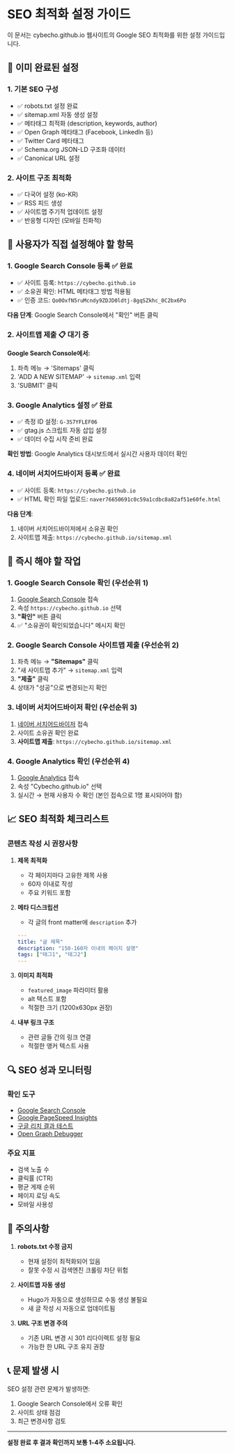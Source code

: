 # SEO 최적화 설정 가이드

이 문서는 cybecho.github.io 웹사이트의 Google SEO 최적화를 위한 설정 가이드입니다.

## 🎯 이미 완료된 설정

### 1. 기본 SEO 구성
- ✅ robots.txt 설정 완료
- ✅ sitemap.xml 자동 생성 설정
- ✅ 메타태그 최적화 (description, keywords, author)
- ✅ Open Graph 메타태그 (Facebook, LinkedIn 등)
- ✅ Twitter Card 메타태그
- ✅ Schema.org JSON-LD 구조화 데이터
- ✅ Canonical URL 설정

### 2. 사이트 구조 최적화
- ✅ 다국어 설정 (ko-KR)
- ✅ RSS 피드 생성
- ✅ 사이트맵 주기적 업데이트 설정
- ✅ 반응형 디자인 (모바일 친화적)

## 🚀 사용자가 직접 설정해야 할 항목

### 1. Google Search Console 등록 ✅ **완료**

- ✅ 사이트 등록: `https://cybecho.github.io`
- ✅ 소유권 확인: HTML 메타태그 방법 적용됨
- ✅ 인증 코드: `Qo0OxfN5ruMcndy9ZDJD0ldtj-8gqSZkhc_0C2bx6Po`

**다음 단계**: Google Search Console에서 "확인" 버튼 클릭

### 2. 사이트맵 제출 📋 **대기 중**

**Google Search Console에서:**
1. 좌측 메뉴 → 'Sitemaps' 클릭
2. 'ADD A NEW SITEMAP' → `sitemap.xml` 입력
3. 'SUBMIT' 클릭

### 3. Google Analytics 설정 ✅ **완료**

- ✅ 측정 ID 설정: `G-3S7YFLEF06`
- ✅ gtag.js 스크립트 자동 삽입 설정
- ✅ 데이터 수집 시작 준비 완료

**확인 방법**: Google Analytics 대시보드에서 실시간 사용자 데이터 확인

### 4. 네이버 서치어드바이저 등록 ✅ **완료**

- ✅ 사이트 등록: `https://cybecho.github.io`
- ✅ HTML 확인 파일 업로드: `naver76650691c0c59a1cdbc8a82af51e60fe.html`

**다음 단계**: 
1. 네이버 서치어드바이저에서 소유권 확인
2. 사이트맵 제출: `https://cybecho.github.io/sitemap.xml`

## 🎯 즉시 해야 할 작업

### 1. Google Search Console 확인 (우선순위 1)
1. [Google Search Console](https://search.google.com/search-console) 접속
2. 속성 `https://cybecho.github.io` 선택
3. **"확인"** 버튼 클릭
4. ✅ "소유권이 확인되었습니다" 메시지 확인

### 2. Google Search Console 사이트맵 제출 (우선순위 2)
1. 좌측 메뉴 → **"Sitemaps"** 클릭
2. "새 사이트맵 추가" → `sitemap.xml` 입력
3. **"제출"** 클릭
4. 상태가 "성공"으로 변경되는지 확인

### 3. 네이버 서치어드바이저 확인 (우선순위 3)
1. [네이버 서치어드바이저](https://searchadvisor.naver.com) 접속
2. 사이트 소유권 확인 완료
3. **사이트맵 제출**: `https://cybecho.github.io/sitemap.xml`

### 4. Google Analytics 확인 (우선순위 4)
1. [Google Analytics](https://analytics.google.com) 접속
2. 속성 "Cybecho.github.io" 선택
3. 실시간 → 현재 사용자 수 확인 (본인 접속으로 1명 표시되어야 함)

## 📈 SEO 최적화 체크리스트

### 콘텐츠 작성 시 권장사항

1. **제목 최적화**
   - 각 페이지마다 고유한 제목 사용
   - 60자 이내로 작성
   - 주요 키워드 포함

2. **메타 디스크립션**
   - 각 글의 front matter에 `description` 추가
   ```yaml
   ---
   title: "글 제목"
   description: "150-160자 이내의 페이지 설명"
   tags: ["태그1", "태그2"]
   ---
   ```

3. **이미지 최적화**
   - `featured_image` 파라미터 활용
   - alt 텍스트 포함
   - 적절한 크기 (1200x630px 권장)

4. **내부 링크 구조**
   - 관련 글들 간의 링크 연결
   - 적절한 앵커 텍스트 사용

## 🔍 SEO 성과 모니터링

### 확인 도구
- [Google Search Console](https://search.google.com/search-console)
- [Google PageSpeed Insights](https://pagespeed.web.dev/)
- [구글 리치 결과 테스트](https://search.google.com/test/rich-results)
- [Open Graph Debugger](https://developers.facebook.com/tools/debug/)

### 주요 지표
- 검색 노출 수
- 클릭률 (CTR)
- 평균 게재 순위
- 페이지 로딩 속도
- 모바일 사용성

## 🚨 주의사항

1. **robots.txt 수정 금지**
   - 현재 설정이 최적화되어 있음
   - 잘못 수정 시 검색엔진 크롤링 차단 위험

2. **사이트맵 자동 생성**
   - Hugo가 자동으로 생성하므로 수동 생성 불필요
   - 새 글 작성 시 자동으로 업데이트됨

3. **URL 구조 변경 주의**
   - 기존 URL 변경 시 301 리다이렉트 설정 필요
   - 가능한 한 URL 구조 유지 권장

## 📞 문제 발생 시

SEO 설정 관련 문제가 발생하면:
1. Google Search Console에서 오류 확인
2. 사이트 상태 점검
3. 최근 변경사항 검토

---

**설정 완료 후 결과 확인까지 보통 1-4주 소요됩니다.**